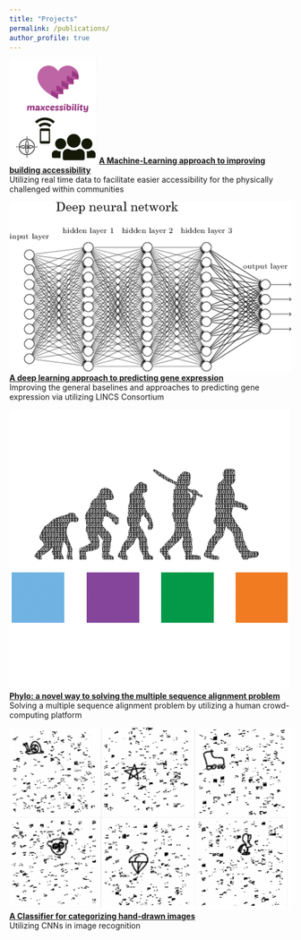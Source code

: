 ```yaml
---
title: "Projects"
permalink: /publications/
author_profile: true
---
```


![alt text](/images/maxcess.png)
<b>[A Machine-Learning approach to improving building accessibility](http://kmualim.github.io/publications/2018-10-08-yhack)</b> <br>
Utilizing real time data to facilitate easier accessibility for the physically challenged within communities 

![alt text](/images/deepnn.png)<br>
<b>[A deep learning approach to predicting gene expression](http://kmualim.github.io/publications/2018-10-01-geneexpr)</b> <br>
Improving the general baselines and approaches to predicting gene expression via utilizing LINCS Consortium

![alt text](/images/phylo.png) <br>
<b>[Phylo: a novel way to solving the multiple sequence alignment problem](http://kmualim.github.io/publications/2018-11-28-phylo.md)</b><br>
Solving a multiple sequence alignment problem by utilizing a human crowd-computing platform

![alt text](/images/handdrawn.png)<br>
<b>[A Classifier for categorizing hand-drawn images](http://kmualim.github.io/publications/2018-09-01-classification)</b> <br>
Utilizing CNNs in image recognition
